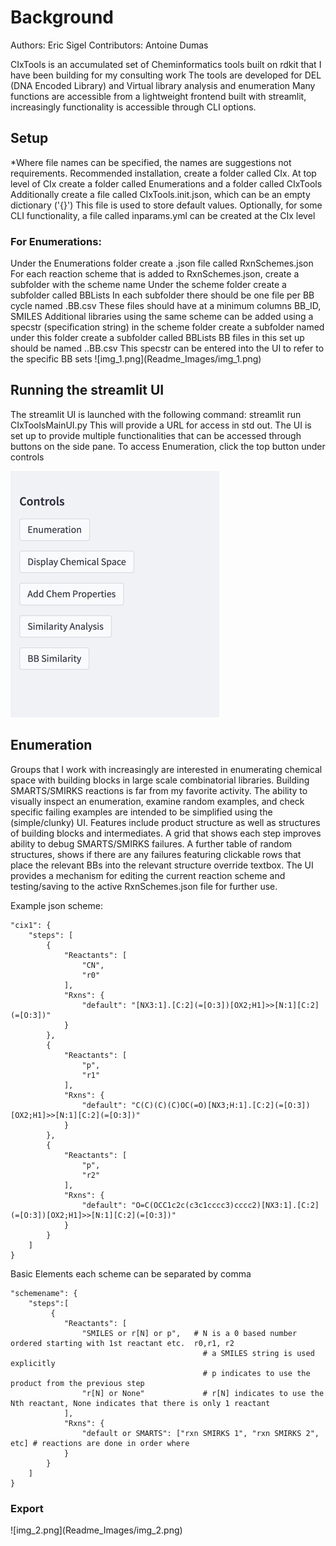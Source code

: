 <h1>Background</h1><p>
Authors: Eric Sigel
Contributors: Antoine Dumas

CIxTools is an accumulated set of Cheminformatics tools built on rdkit that I have been building for my consulting work
The tools are developed for DEL (DNA Encoded Library) and Virtual library analysis and enumeration
Many functions are accessible from a lightweight frontend built with streamlit, increasingly functionality is accessible
through CLI options.

<h2>Setup</h2>
*Where file names can be specified, the names are suggestions not requirements. 
Recommended installation, create a folder called CIx.
At top level of CIx create a folder called Enumerations and a folder called CIxTools
Additionally create a file called CIxTools.init.json, which can be an empty dictionary ('{}')
This file is used to store default values.
Optionally, for some CLI functionality, a file called inparams.yml can be created at the CIx level
<h3>For Enumerations:</h3>
Under the Enumerations folder create a .json file called RxnSchemes.json
For each reaction scheme that is added to RxnSchemes.json, create a subfolder with the scheme name
Under the scheme folder create a subfolder called BBLists
In each subfolder there should be one file per BB cycle named <scheme>.BB<X>.csv
These files should have at a minimum columns BB_ID, SMILES
Additional libraries using the same scheme can be added using a specstr (specification string)
in the scheme folder create a subfolder named <specstr>
under this folder create a subfolder called BBLists
BB files in this set up should be named <scheme>.<specstr>.BB<X>.csv
This specstr can be entered into the UI to refer to the specific BB sets
![img_1.png](Readme_Images/img_1.png)

<h2>Running the streamlit UI</h2>
The streamlit UI is launched with the following command:
streamlit run CIxToolsMainUI.py
This will provide a URL for access in std out.
The UI is set up to provide multiple functionalities that can be accessed through buttons on the side pane.
To access Enumeration, click the top button under controls

![img.png](Readme_Images/img.png)

<h2>Enumeration</h2>
Groups that I work with increasingly are interested in enumerating chemical space with building blocks in
large scale combinatorial libraries. Building SMARTS/SMIRKS reactions is far from my favorite activity. 
The ability to visually inspect an enumeration, examine random examples, and check specific failing examples are 
intended to be simplified using the (simple/clunky) UI. Features include product structure as well as structures 
of building blocks and intermediates. A grid that shows each step improves ability to debug SMARTS/SMIRKS failures.
A further table of random structures, shows if there are any failures featuring clickable rows that place the relevant BBs
into the relevant structure override textbox. The UI provides a mechanism for editing the current reaction
scheme and testing/saving to the active RxnSchemes.json file for further use.

Example json scheme:
</p>

    "cix1": {
        "steps": [
            {
                "Reactants": [
                    "CN",
                    "r0"
                ],
                "Rxns": {
                    "default": "[NX3:1].[C:2](=[O:3])[OX2;H1]>>[N:1][C:2](=[O:3])"
                }
            },
            {
                "Reactants": [
                    "p",
                    "r1"
                ],
                "Rxns": {
                    "default": "C(C)(C)(C)OC(=O)[NX3;H:1].[C:2](=[O:3])[OX2;H1]>>[N:1][C:2](=[O:3])"
                }
            },
            {
                "Reactants": [
                    "p",
                    "r2"
                ],
                "Rxns": {
                    "default": "O=C(OCC1c2c(c3c1cccc3)cccc2)[NX3:1].[C:2](=[O:3])[OX2;H1]>>[N:1][C:2](=[O:3])"
                }
            }
        ]
    }

<p>
</h3>Basic Elements</h3>
each scheme can be separated by comma
<p>

    "schemename": {
        "steps":[
             {
                "Reactants": [
                    "SMILES or r[N] or p",   # N is a 0 based number ordered starting with 1st reactant etc.  r0,r1, r2
                                               # a SMILES string is used explicitly
                                               # p indicates to use the product from the previous step
                    "r[N] or None"             # r[N] indicates to use the Nth reactant, None indicates that there is only 1 reactant
                ],
                "Rxns": {
                    "default or SMARTS": ["rxn SMIRKS 1", "rxn SMIRKS 2", etc] # reactions are done in order where 
                }
            }
        ]   
    }
<h3>Export</h3>
![img_2.png](Readme_Images/img_2.png)




